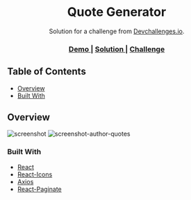 <h1 align="center">Quote Generator</h1>

<div align="center">
  Solution for a challenge from <a href="http://devchallenges.io" target="_blank">Devchallenges.io</a>.
</div>

<div align="center">
  <h3>
    <a href="https://{your-demo-link.your-domain}">
      Demo
    </a>
    <span> | </span>
    <a href="https://github.com/GustavoPendeza/quote-generator">
      Solution
    </a>
    <span> | </span>
    <a href="https://devchallenges.io/challenges/8Y3J4ucAMQpSnYTwwWW8">
      Challenge
    </a>
  </h3>
</div>

<!-- TABLE OF CONTENTS -->

## Table of Contents

- [Overview](#overview)
- [Built With](#built-with)

<!-- OVERVIEW -->

## Overview

![screenshot](https://github.com/GustavoPendeza/GustavoPendeza/assets/53589614/0affd98f-92c2-4a30-9fa7-67611c667e08)
![screenshot-author-quotes](https://github.com/GustavoPendeza/GustavoPendeza/assets/53589614/5172178a-faa4-4347-aa49-5df5c3a39de6)

### Built With

- [React](https://nextjs.org)
- [React-Icons](https://react-icons.github.io/react-icons)
- [Axios](https://axios-http.com/ptbr/)
- [React-Paginate](https://github.com/AdeleD/react-paginate)
